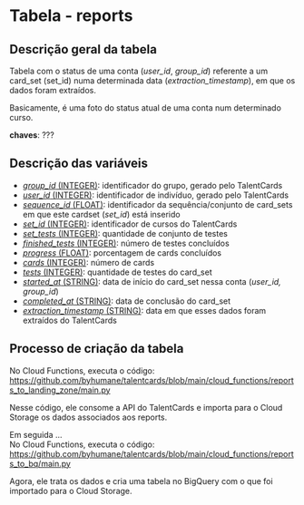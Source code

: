 # Tabela - reports

## Descrição geral da tabela

Tabela com o status de uma conta (*user_id*, *group_id*) referente a um card_set (set_id) numa 
determinada data (*extraction_timestamp*), em que os dados foram extraídos.

Basicamente, é uma foto do status atual de uma conta num determinado curso.

**chaves**: ???

## Descrição das variáveis

* <u>*group_id* (INTEGER)</u>: identificador do grupo, gerado pelo TalentCards
* <u>*user_id* (INTEGER)</u>: identificador de indivíduo, gerado pelo TalentCards
* <u>*sequence_id* (FLOAT)</u>: identificador da sequência/conjunto de card_sets em que este cardset (*set_id*) está inserido
* <u>*set_id* (INTEGER)</u>: identificador de cursos do TalentCards
* <u>*set_tests* (INTEGER)</u>: quantidade de conjunto de testes
* <u>*finished_tests* (INTEGER)</u>: número de testes concluídos
* <u>*progress* (FLOAT)</u>: porcentagem de cards concluídos
* <u>*cards* (INTEGER)</u>: número de cards
* <u>*tests* (INTEGER)</u>: quantidade de testes do card_set
* <u>*started_at* (STRING)</u>: data de início do card_set nessa conta (*user_id, group_id*)
* <u>*completed_at* (STRING)</u>: data de conclusão do card_set
* <u>*extraction_timestamp* (STRING)</u>: data em que esses dados foram extraídos do TalentCards

## Processo de criação da tabela

No Cloud Functions, executa o código: https://github.com/byhumane/talentcards/blob/main/cloud_functions/reports_to_landing_zone/main.py

Nesse código, ele consome a API do TalentCards e importa para o Cloud Storage os dados associados aos reports.

Em seguida ... \
No Cloud Functions, executa o código: https://github.com/byhumane/talentcards/blob/main/cloud_functions/reports_to_bq/main.py

Agora, ele trata os dados e cria uma tabela no BigQuery com o que foi importado para o Cloud Storage.
